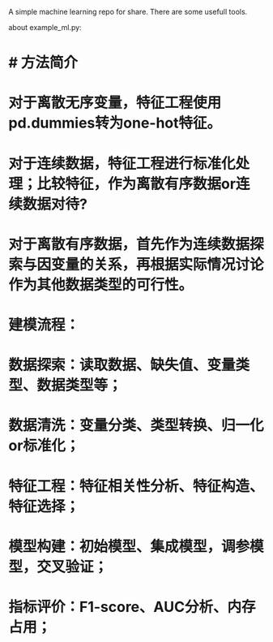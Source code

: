 A simple machine learning repo for share. There are some usefull tools.

about example_ml.py:

# #  方法简介
#    对于离散无序变量，特征工程使用pd.dummies转为one-hot特征。
#    对于连续数据，特征工程进行标准化处理；比较特征，作为离散有序数据or连续数据对待?
#    对于离散有序数据，首先作为连续数据探索与因变量的关系，再根据实际情况讨论作为其他数据类型的可行性。
#    
#    建模流程：
#    数据探索：读取数据、缺失值、变量类型、数据类型等；
#    数据清洗：变量分类、类型转换、归一化or标准化；
#    特征工程：特征相关性分析、特征构造、特征选择；
#    模型构建：初始模型、集成模型，调参模型，交叉验证；
#    指标评价：F1-score、AUC分析、内存占用；

